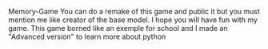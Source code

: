 Memory-Game                                                                                                                                                                                                                                                                 You can do a remake of this game and public it but you must mention me like creator of the base model.                                                                                                                                                                     I hope you will have fun with my game.                                                                                                                                                                                                                                     This game borned like an exemple for school and I made an "Advanced version" to learn more about python
